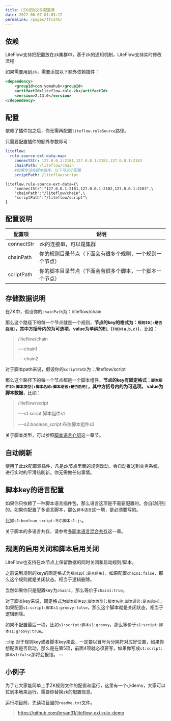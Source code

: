 ```yaml
---
title: 📗ZK规则文件配置源
date: 2022-06-07 01:03:17
permalink: /pages/ffc345/
---
```


## 依赖

LiteFlow支持把配置放在zk集群中，基于zk的通知机制，LiteFlow支持实时修改流程

如果需要用到zk，需要添加以下额外依赖插件：

```xml
<dependency>
    <groupId>com.yomahub</groupId>
    <artifactId>liteflow-rule-zk</artifactId>
    <version>2.13.0</version>
</dependency>
```

## 配置

依赖了插件包之后，你无需再配置`liteflow.ruleSource`路径。

只需要配置插件的额外参数即可：

<code-group>
  <code-block title="Yaml风格配置" active>

```yaml
liteflow:
  rule-source-ext-data-map:
    connectStr: 127.0.0.1:2181,127.0.0.1:2182,127.0.0.1:2183
    chainPath: /liteflow/chain
    #如果你没有脚本组件，以下可以不配置
    scriptPath: /liteflow/script
```
  </code-block>
  <code-block title="Properties风格配置">

```properties
liteflow.rule-source-ext-data={\
    "connectStr":"127.0.0.1:2181,127.0.0.1:2182,127.0.0.1:2183",\
    "chainPath":"/liteflow/chain",\
    "scriptPath":"/liteflow/script"\
}
```
  </code-block>

</code-group>



## 配置说明

| 配置项     | 说明                                                     |
| ---------- | -------------------------------------------------------- |
| connectStr | zk的连接串，可以是集群                                   |
| chainPath  | 你的规则目录节点（下面会有很多个规则，一个规则一个节点） |
| scriptPath | 你的脚本目录节点（下面会有很多个脚本，一个脚本一个节点） |



## 存储数据说明

在ZK中，假设你的`chainPath`为：/liteflow/chain

那么这个路径下的每一个节点就是一个规则，**节点的key的格式为：`规则ID[:是否启用]`，其中方括号内的为可选项，value为单纯的EL（`THEN(a,b,c)`）**，比如：

> /liteflow/chain
>
> ---chain1
>
> ---chain2


对于脚本path来说，假设你的`scriptPath`为：/liteflow/script

那么这个路径下的每一个节点都是一个脚本组件，**节点的key有固定格式：`脚本组件ID:脚本类型[:脚本名称:脚本语言:是否启用]`，其中方括号内的为可选项。 value为脚本数据**，比如：

> /liteflow/script
>
> ---s1:script:脚本组件s1
> 
> ---s2:boolean_script:布尔脚本组件s2

关于脚本类型，可以参照[脚本语言介绍](/pages/38c781/)这一章节。


## 自动刷新
使用了此zk配置源插件，凡是zk节点里面的规则改动，会自动推送到业务系统，进行实时的平滑热刷新。你无需做任何事情。

## 脚本key的语言配置

如果你只依赖了一种脚本语言插件包，那么语言这项是不需要配置的。会自动识别的。如果你配置了多语言脚本，那么`脚本语言`这一项，是必须要写的。

比如`s1:boolean_script:布尔脚本s1:js`。

关于脚本的多语言共存，请参考[多脚本语言混合共存](/pages/acba2c/)这一章。


## 规则的启用关闭和脚本启用关闭<Badge text="v2.12.0+"/>

LiteFlow也支持在zk节点上保留数据的同时关闭和启动规则/脚本。

之前说到规则的key的固定格式为`规则ID[:是否启用]`，如果配置`chain1:false`，那么这个规则就是关闭状态。相当于逻辑删除。

当然如果你只是配置key为`chain1`，那么等价于`chain1:true`。

对于脚本key来说，固定格式为`脚本组件ID:脚本类型[:脚本名称:脚本语言:是否启用]`，如果配置`s1:script:脚本s1:groovy:false`，那么这个脚本就是关闭状态，相当于逻辑删除。

如果不配置最后一项，比如`s1:script:脚本s1:groovy`，那么等价于`s1:script:脚本s1:groovy:true`。

:::tip
对于规则key或者脚本key来说，一定要以冒号为分隔符对应好位置，如果你想配置是否启动，那么是在第5项，前面4项就必须要写，如果你写成`s1:script:脚本s1:false`那将会报错。
:::


## 小例子
为了让大家能简单上手ZK规则文件的配置和运行，这里有一个小demo，大家可以拉到本地来运行，需要你替换zk的配置信息。

运行项目前，先读项目里的`readme.txt`文件。

> https://github.com/bryan31/liteflow-ext-rule-demo
